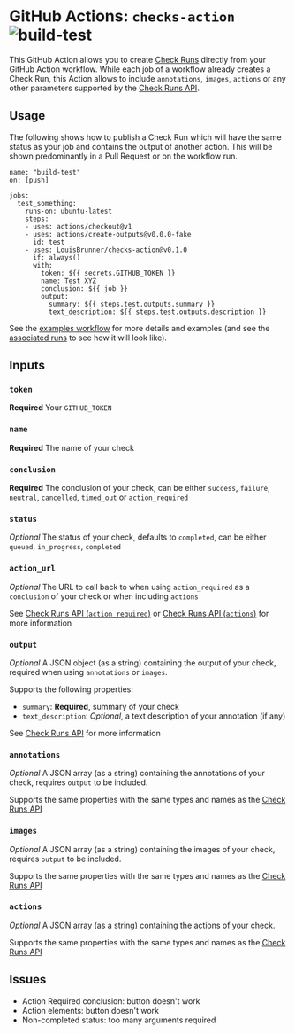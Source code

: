 # GitHub Actions: `checks-action` ![build-test](https://github.com/LouisBrunner/checks-action/workflows/build-test/badge.svg)

This GitHub Action allows you to create [Check Runs](https://developer.github.com/v3/checks/runs/#create-a-check-run) directly from your GitHub Action workflow. While each job of a workflow already creates a Check Run, this Action allows to include `annotations`, `images`, `actions` or any other parameters supported by the [Check Runs API](https://developer.github.com/v3/checks/runs/#parameters).

## Usage

The following shows how to publish a Check Run which will have the same status as your job and contains the output of another action. This will be shown predominantly in a Pull Request or on the workflow run.

```
name: "build-test"
on: [push]

jobs:
  test_something:
    runs-on: ubuntu-latest
    steps:
    - uses: actions/checkout@v1
    - uses: actions/create-outputs@v0.0.0-fake
      id: test
    - uses: LouisBrunner/checks-action@v0.1.0
      if: always()
      with:
        token: ${{ secrets.GITHUB_TOKEN }}
        name: Test XYZ
        conclusion: ${{ job }}
        output:
          summary: ${{ steps.test.outputs.summary }}
          text_description: ${{ steps.test.outputs.description }}
```

See the [examples workflow](.github/workflows/examples.yml) for more details and examples (and see the [associated runs](https://github.com/LouisBrunner/checks-action/actions?query=workflow%3Aexamples) to see how it will look like).

## Inputs

### `token`

**Required** Your `GITHUB_TOKEN`

### `name`

**Required** The name of your check

### `conclusion`

**Required** The conclusion of your check, can be either `success`, `failure`, `neutral`, `cancelled`, `timed_out` or `action_required`

### `status`

_Optional_ The status of your check, defaults to `completed`, can be either `queued`, `in_progress`, `completed`

### `action_url`

_Optional_ The URL to call back to when using `action_required` as a `conclusion` of your check or when including `actions`

See [Check Runs API (`action_required`)](https://developer.github.com/v3/checks/runs/#parameters) or [Check Runs API (`actions`)](https://developer.github.com/v3/checks/runs/#actions-object) for more information

### `output`

_Optional_ A JSON object (as a string) containing the output of your check, required when using `annotations` or `images`.

Supports the following properties:

 - `summary`: **Required**, summary of your check
 - `text_description`: _Optional_, a text description of your annotation (if any)

See [Check Runs API](https://developer.github.com/v3/checks/runs/#output-object) for more information

### `annotations`

_Optional_ A JSON array (as a string) containing the annotations of your check, requires `output` to be included.

Supports the same properties with the same types and names as the [Check Runs API](https://developer.github.com/v3/checks/runs/#annotations-object)

### `images`

_Optional_ A JSON array (as a string) containing the images of your check, requires `output` to be included.

Supports the same properties with the same types and names as the [Check Runs API](https://developer.github.com/v3/checks/runs/#images-object)

### `actions`

_Optional_ A JSON array (as a string) containing the actions of your check.

Supports the same properties with the same types and names as the [Check Runs API](https://developer.github.com/v3/checks/runs/#actions-object)

## Issues

 - Action Required conclusion: button doesn't work
 - Action elements: button doesn't work
 - Non-completed status: too many arguments required
